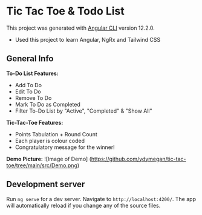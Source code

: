 # Tic Tac Toe & Todo List

This project was generated with [Angular CLI](https://github.com/angular/angular-cli) version 12.2.0. <br />
* Used this project to learn Angular, NgRx and Tailwind CSS 

## General Info
**To-Do List Features:** 
* Add To Do 
* Edit To Do
* Remove To Do
* Mark To Do as Completed
* Filter To-Do List by "Active", "Completed" & "Show All"

**Tic-Tac-Toe Features:** 
* Points Tabulation + Round Count
* Each player is colour coded
* Congratulatory message for the winner! 

**Demo Picture:**
![Image of Demo]
(https://github.com/ydymegan/tic-tac-toe/tree/main/src/Demo.png)

## Development server

Run `ng serve` for a dev server. Navigate to `http://localhost:4200/`. The app will automatically reload if you change any of the source files.
